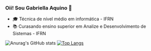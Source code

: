 ### Oii! Sou Gabriella Aquino 👋

<!--
**Gabriella-Aquino/Gabriella-Aquino** is a ✨ _special_ ✨ repository because its `README.md` (this file) appears on your GitHub profile. -->

- 🎓 Técnica de nível médio em informática - IFRN
- 📚 Curasando ensino superior em Analize e Desenvolvimento de Sistemas - IFRN

![Anurag's GitHub stats](https://github-readme-stats.vercel.app/api?username=Gabriella-Aquino&show_icons=true&theme=radical)
[![Top Langs](https://github-readme-stats.vercel.app/api/top-langs/?username=Gabriella-Aquino&layout=compact&theme=radical)](https://github.com/anuraghazra/github-readme-stats)


